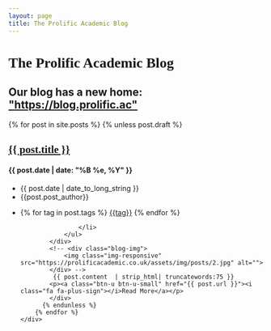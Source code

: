 ```yaml
---
layout: page
title: The Prolific Academic Blog
---
```

<!-- <div class="container content">		 -->
<div class="row">    
    <!-- Left Sidebar -->
	<div class="col-md-8 col-md-offset-2">
    <div class="page-header">
        <h1 style="font-family: 'Century Gothic'">The Prolific Academic Blog</h1>
        <h2>Our blog has a new home: <a href="https://blog.prolific.ac">"https://blog.prolific.ac"</a> </h2>
    </div>
        <!--Blog Post-->    
        {% for post in site.posts %}
		  {% unless post.draft %}
		  <div class="blog margin-bottom-40">
		  <h2><a style="font-family: 'Century Gothic'" href="{{ post.url }}">{{ post.title }}</a></h2>
		  <h4>{{ post.date | date: "%B %e, %Y" }}</h4> 
		  <div class="blog-post-tags">
                <ul class="list-unstyled list-inline blog-info">
                    <li><i class="fa fa-calendar"></i> {{ post.date | date_to_long_string }}</li>
                    <li><i class="fa fa-pencil"></i> {{post.post_author}}</li>
                    <!-- <li><i class="fa fa-comments"></i> <a href="#disqus_thread"> Comments</a></li> -->
                </ul>
                <ul class="list-unstyled list-inline blog-tags">
                    <li>
                        <i class="fa fa-tags"></i> 
                        {% for tag in post.tags %} 
                        <!-- <a href="{{ BASE_PATH }}{{ site.JB.tags_path }}#{{ tag }}-ref">{{tag}}</a>  -->
                        <a href="#">{{tag}}</a>
                        {% endfor %}
                        
                    </li>
                </ul>                                                
            </div>
            <!-- <div class="blog-img">
                <img class="img-responsive" src="https://prolificacademic.co.uk/assets/img/posts/2.jpg" alt="">
            </div> -->
             {{ post.content  | strip_html| truncatewords:75 }}
            <p><a class="btn-u btn-u-small" href="{{ post.url }}"><i class="fa fa-plus-sign"></i>Read More</a></p>
			</div>				  
		  {% endunless %}
		{% endfor %}   
    </div>
</div>
<!-- </div> -->


    
    